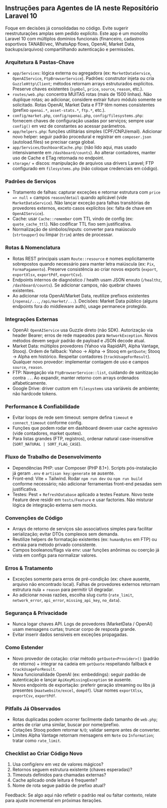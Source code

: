 ## Instruções para Agentes de IA neste Repositório Laravel 10

Foque em decisões já consolidadas no código. Evite sugerir reestruturações amplas sem pedido explícito. Este app é um monolito Laravel 10 com múltiplos domínios funcionais (financeiro, cadastros esportivos TANABI/vec, WhatsApp flows, OpenAI, Market Data, backups/arquivos) compartilhando autenticação e permissões.

### Arquitetura & Pastas-Chave
- `app/Services`: lógica externa ou agregadora (ex: `MarketDataService`, `OpenAIService`, `FtpBrowserService`). Padrões: construtor injeta ou cria `GuzzleHttp\Client`; métodos retornam arrays estruturados explícitos. Preserve chaves existentes (`symbol`, `price`, `source`, `reason`, etc.).
- `routes/web.php`: concentra MUITAS rotas (mais de 1500 linhas). Não duplique rotas; ao adicionar, considere extrair futuro módulo somente se solicitado. Rotas OpenAI, Market Data e FTP têm nomes consistentes (prefixo `openai.*`, `asset-stats.*`, `ftp.*`, etc.).
- `config/market.php`, `config/openai.php`, `config/filesystems.php`: fornecem chaves de configuração usadas por serviços; sempre usar `config()` em vez de constantes ao acessar parâmetros.
- `app/helpers.php`: funções utilitárias simples (CPF/CNPJ/email). Adicionar novo helper: seguir padrão procedural e registrar em `composer.json` (autoload.files) se precisar carga global.
- `app/Services/DashboardCache.php`: (não lido aqui, mas usado intensivamente em `/dashboard/counts`). Ao alterar contadores, manter uso de Cache e ETag retornada no endpoint.
- `storage/` + discos: manipulação de arquivos usa drivers Laravel; FTP configurado em `filesystems.php` (não coloque credenciais em código).

### Padrões de Serviços
- Tratamento de falhas: capturar exceções e retornar estrutura com `price => null` + campos `reason`/`detail` quando aplicável (vide `MarketDataService`). Não lançar exceção para falhas transitórias de provedores externos, exceto casos explícitos (ex: falta de chave em `OpenAIService`).
- Cache: usar `Cache::remember` com TTL vindo de config (ex: `quote_cache_ttl`). Não codificar TTL fixo sem justificativa.
- Normalização de símbolos/inputs: converter para maiúsculo (`strtoupper`) ou limpar (`trim`) antes de processar.

### Rotas & Nomenclatura
- Rotas REST principais usam `Route::resource` e nomes explicitamente sobrepostos quando necessário para manter letra maiúscula (ex: `Pix`, `FormaPagamento`). Preserve consistência ao criar novos exports (`export`, `exportXlsx`, `exportPdf`, `exportCsv`).
- Endpoints internos de diagnóstico / health usam JSON enxuto (`/healthz`, `/dashboard/counts`). Se adicionar campos, não quebrar chaves existentes.
- Ao adicionar rota OpenAI/Market Data, reutilize prefixos existentes (`/openai/...`, `/api/market/...`). Decisões: Market Data público (alguns endpoints fora do middleware auth), usage permanece protegido.

### Integrações Externas
- OpenAI: `OpenAIService` usa Guzzle direto (não SDK). Autorização via header Bearer; erros de rede mapeados para `NetworkException`. Novos métodos devem seguir padrão de payload e JSON decode atual.
- Market Data: múltiplos provedores (Yahoo via RapidAPI, Alpha Vantage, Stooq). Ordem de fallback: Yahoo -> Alpha -> Stooq em `getQuote`; Stooq -> Alpha em histórico. Respeitar contadores (`trackUsageForResult`). Qualquer novo provedor: implementar contagem de uso e campos `source`, `reason`.
- FTP: Navegação via `FtpBrowserService::list`, cuidando de sanitização contra `..`. Ao expandir, manter retorno com arrays ordenados alfabeticamente.
- Google Drive: driver custom em `filesystems` usa variáveis de ambiente; não hardcode tokens.

### Performance & Confiabilidade
- Evitar loops de rede sem timeout: sempre defina `timeout` e `connect_timeout` conforme config.
- Funções que podem rodar em dashboard devem usar cache agressivo (vide contadores, market quotes).
- Para listas grandes (FTP, registros), ordenar natural case-insensitive (`SORT_NATURAL | SORT_FLAG_CASE`).

### Fluxo de Trabalho de Desenvolvimento
- Dependências PHP: usar Composer (PHP 8.1+). Scripts pós-instalação já geram `.env` e `artisan key:generate` se ausente.
- Front-end: Vite + Tailwind. Rodar `npm run dev` ou `npm run build` conforme necessário; não adicionar ferramentas front-end pesadas sem justificativa.
- Testes: Pest + `RefreshDatabase` aplicado a testes Feature. Novo teste Feature deve residir em `tests/Feature` e usar factories. Não misturar lógica de integração externa sem mocks.

### Convenções de Código
- Arrays de retorno de serviços são associativos simples para facilitar serialização; evitar DTOs complexos sem demanda.
- Reutilize helpers de formatação existentes (ex: `humanBytes` em FTP) ou extraia para método privado consistente.
- Campos booleanos/flags via env: usar funções anônimas ou coerção já vista em configs para normalizar valores.

### Erros & Tratamento
- Exceções somente para erros de pré-condição (ex: chave ausente, arquivo não encontrado local). Falhas de provedores externos retornam estrutura nula + `reason` para permitir UI degradar.
- Ao adicionar novas razões, escolha slug curto (`rate_limit`, `network_error`, `api_error`, `missing_api_key`, `no_data`).

### Segurança & Privacidade
- Nunca logar chaves API. Logs de provedores (MarketData / OpenAI) usam mensagens curtas; truncar corpo de resposta grande.
- Evitar inserir dados sensíveis em exceções propagadas.

### Como Estender
- Novo provedor de cotação: criar método `getQuote<Provider>()` (padrão de retorno) + integrar na cadeia em `getQuote` respeitando fallback e `trackUsageForResult`.
- Nova funcionalidade OpenAI (ex: embeddings): seguir padrão de autenticação e lançar `ApiKeyMissingException` se ausente.
- Novos endpoints de exportação: preferir geração streaming ou libs já presentes (`maatwebsite/excel`, `dompdf`). Usar nomes `exportXlsx`, `exportCsv`, `exportPdf`.

### Pitfalls Já Observados
- Rotas duplicadas podem ocorrer facilmente dado tamanho de `web.php`; antes de criar uma similar, buscar por nome/prefixo.
- Cotações Stooq podem retornar `N/D`; validar sempre antes de converter.
- Limites Alpha Vantage retornam mensagens em `Note` ou `Information`; tratar como `rate_limit`.

### Checklist ao Criar Código Novo
1. Usa config/env em vez de valores mágicos?
2. Retornos seguem estrutura existente (chaves esperadas)?
3. Timeouts definidos para chamadas externas?
4. Cache aplicado onde leitura é frequente?
5. Nome de rota segue padrão de prefixo atual?

Feedback: Se algo aqui não refletir o padrão real ou faltar contexto, relate para ajuste incremental em próximas iterações.
